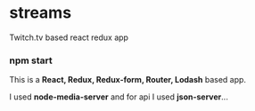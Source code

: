 # streams
Twitch.tv based react redux app


### npm start

This is a <b> React, Redux, Redux-form, Router, Lodash</b> based app.


I used <b>node-media-server</b> and for api I used <b>json-server</b>...
